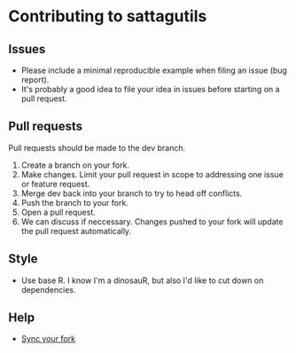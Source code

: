 # Contributing to sattagutils

## Issues

- Please include a minimal reproducible example when filing an issue (bug report).
- It's probably a good idea to file your idea in issues before starting on a pull request.

## Pull requests
 
Pull requests should be made to the dev branch.

1. Create a branch on your fork.
2. Make changes. Limit your pull request in scope to addressing one issue or feature request.
3. Merge dev back into your branch to try to head off conflicts.
4. Push the branch to your fork.
5. Open a pull request.
6. We can discuss if neccessary. Changes pushed to your fork will update the pull request automatically.

## Style

- Use base R. I know I'm a dinosauR, but also I'd like to cut down on dependencies.

## Help

- [Sync your fork](https://help.github.com/articles/syncing-a-fork/#platform-linux)

